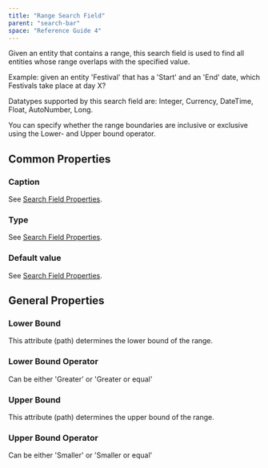 ```yaml
---
title: "Range Search Field"
parent: "search-bar"
space: "Reference Guide 4"
---
```

Given an entity that contains a range, this search field is used to find all entities whose range overlaps with the specified value.

Example: given an entity 'Festival' that has a 'Start' and an 'End' date, which Festivals take place at day X?

Datatypes supported by this search field are: Integer, Currency, DateTime, Float, AutoNumber, Long.

You can specify whether the range boundaries are inclusive or exclusive using the Lower- and Upper bound operator.

## Common Properties

### Caption

See [Search Field Properties](search-field-properties).

### Type

See [Search Field Properties](search-field-properties).

### Default value

See [Search Field Properties](search-field-properties).

## General Properties

### Lower Bound

This attribute (path) determines the lower bound of the range.

### Lower Bound Operator

Can be either 'Greater' or 'Greater or equal'

### Upper Bound

This attribute (path) determines the upper bound of the range.

### Upper Bound Operator

Can be either 'Smaller' or 'Smaller or equal'
